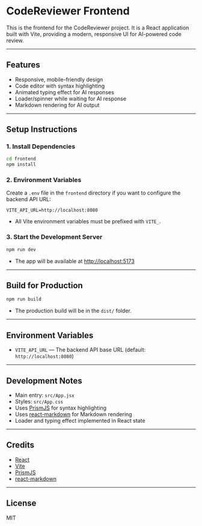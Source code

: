 # CodeReviewer Frontend

This is the frontend for the CodeReviewer project. It is a React application built with Vite, providing a modern, responsive UI for AI-powered code review.

---

## Features
- Responsive, mobile-friendly design
- Code editor with syntax highlighting
- Animated typing effect for AI responses
- Loader/spinner while waiting for AI response
- Markdown rendering for AI output

---

## Setup Instructions

### 1. Install Dependencies
```sh
cd frontend
npm install
```

### 2. Environment Variables
Create a `.env` file in the `frontend` directory if you want to configure the backend API URL:
```
VITE_API_URL=http://localhost:8080
```
- All Vite environment variables must be prefixed with `VITE_`.

### 3. Start the Development Server
```sh
npm run dev
```
- The app will be available at [http://localhost:5173](http://localhost:5173)

---

## Build for Production
```sh
npm run build
```
- The production build will be in the `dist/` folder.

---

## Environment Variables
- `VITE_API_URL` — The backend API base URL (default: `http://localhost:8080`)

---

## Development Notes
- Main entry: `src/App.jsx`
- Styles: `src/App.css`
- Uses [PrismJS](https://prismjs.com/) for syntax highlighting
- Uses [react-markdown](https://github.com/remarkjs/react-markdown) for Markdown rendering
- Loader and typing effect implemented in React state

---

## Credits
- [React](https://react.dev/)
- [Vite](https://vitejs.dev/)
- [PrismJS](https://prismjs.com/)
- [react-markdown](https://github.com/remarkjs/react-markdown)

---

## License
MIT 